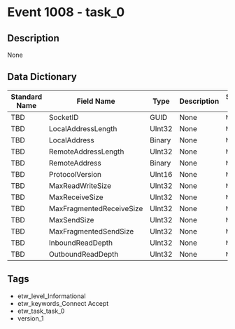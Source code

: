 # Event 1008 - task_0

## Description
None

## Data Dictionary
|Standard Name|Field Name|Type|Description|Sample Value|
|---|---|---|---|---|
|TBD|SocketID|GUID|None|`None`|
|TBD|LocalAddressLength|UInt32|None|`None`|
|TBD|LocalAddress|Binary|None|`None`|
|TBD|RemoteAddressLength|UInt32|None|`None`|
|TBD|RemoteAddress|Binary|None|`None`|
|TBD|ProtocolVersion|UInt16|None|`None`|
|TBD|MaxReadWriteSize|UInt32|None|`None`|
|TBD|MaxReceiveSize|UInt32|None|`None`|
|TBD|MaxFragmentedReceiveSize|UInt32|None|`None`|
|TBD|MaxSendSize|UInt32|None|`None`|
|TBD|MaxFragmentedSendSize|UInt32|None|`None`|
|TBD|InboundReadDepth|UInt32|None|`None`|
|TBD|OutboundReadDepth|UInt32|None|`None`|

## Tags
* etw_level_Informational
* etw_keywords_Connect Accept
* etw_task_task_0
* version_1
